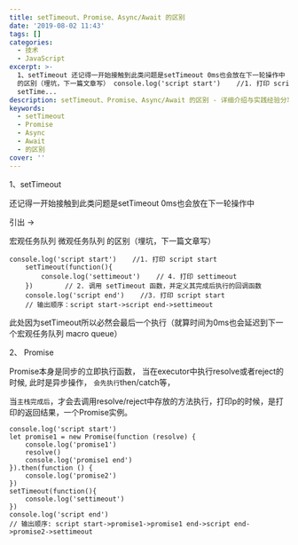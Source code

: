 ```yaml
---
title: setTimeout、Promise、Async/Await 的区别
date: '2019-08-02 11:43'
tags: []
categories:
  - 技术
  - JavaScript
excerpt: >-
  1、setTimeout 还记得一开始接触到此类问题是setTimeout 0ms也会放在下一轮操作中 引出 -> 宏观任务队列 微观任务队列
  的区别（埋坑，下一篇文章写） console.log('script start')    //1. 打印 script start    
  setTime...
description: setTimeout、Promise、Async/Await 的区别 - 详细介绍与实践经验分享
keywords:
  - setTimeout
  - Promise
  - Async
  - Await
  - 的区别
cover: ''
---
```


1、setTimeout

还记得一开始接触到此类问题是setTimeout 0ms也会放在下一轮操作中

引出 ->

宏观任务队列
微观任务队列
的区别（埋坑，下一篇文章写）

```
console.log('script start')    //1. 打印 script start
    setTimeout(function(){
        console.log('settimeout')    // 4. 打印 settimeout
    })        // 2. 调用 setTimeout 函数，并定义其完成后执行的回调函数
    console.log('script end')    //3. 打印 script start
    // 输出顺序：script start->script end->settimeout
```

此处因为setTimeout所以必然会最后一个执行（就算时间为0ms也会延迟到下一个宏观任务队列 macro queue）

2、 Promise

Promise本身是同步的立即执行函数， 当在executor中执行resolve或者reject的时候, 此时是异步操作， `会先执行`then/catch等，

当`主栈完成后`，才会去调用resolve/reject中存放的方法执行，打印p的时候，是打印的返回结果，一个Promise实例。

```
console.log('script start')
let promise1 = new Promise(function (resolve) {
    console.log('promise1')
    resolve()
    console.log('promise1 end')
}).then(function () {
    console.log('promise2')
})
setTimeout(function(){
    console.log('settimeout')
})
console.log('script end')
// 输出顺序: script start->promise1->promise1 end->script end->promise2->settimeout
```
